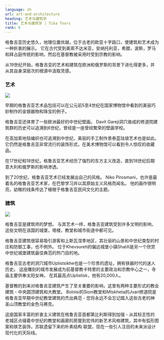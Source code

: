 ```yaml
---
language: zh
url: art-and-architecture
heading: 艺术与建筑学
title: 艺术与建筑学 | Tika Tours
rank: 6
---
```

<div class="row content-row"><!-- 889 (1)-->
<div class="col-xs-12 col-sm-6 col-md-6"><!-- 1228 -->

格鲁吉亚历史悠久，地理位置优越，位于古老的欧亚十字路口，使建筑和艺术成为一种折衷的展示。 它在古代受到美索不达米亚，安纳托利亚，希腊，波斯，罗马和拜占庭传统的影响，然后在基督教被采用时受到宗教的影响。

</div>

<div class="col-xs-12 col-sm-6 col-md-6"><!-- 1229 -->

从19世纪开始，格鲁吉亚的艺术和建筑在欧洲和俄罗斯的背景下进化得更多，并从其自身深层次的根源中汲取灵感。

</div>

</div>

<div class="row content-row"><!-- 890 (2)-->
<div class="col-xs-12 col-sm-6 col-md-6"><!-- 1230 -->

### 艺术


![](/library/content/img9.jpg)

早期的格鲁吉亚艺术品包括可以在公元前5至4世纪在国家博物馆中看到的美丽巧妙制作的金银器物和珠宝的例子。

格鲁吉亚还体育了一些欧洲最好的中世纪壁画。 Davit Gareji洞穴凿成的修道院建筑群的历史可以追溯到6世纪，曾经是一座曾经繁荣的壁画学校。

在高加索地毯编织也可追溯到中世纪，美丽的手工制作景泰蓝珐琅艺术也是如此。 它仍然是格鲁吉亚非常流行的装饰形式，在美术博物馆可以看到令人惊叹的收藏品。

在17世纪和18世纪，格鲁吉亚艺术经历了强烈的东方主义改造，直到18世纪后期意大利和俄罗斯的影响渗透。

到了20世纪，格鲁吉亚艺术已经发展出自己的风格。 Niko Pirosmani，也许是最着名的格鲁吉亚艺术家，在巴黎学习并以其原始主义风格而闻名。 他的画作很明亮，幼稚的线条传达了植根于格鲁吉亚民间文化的主题。

</div>

<div class="col-xs-12 col-sm-6 col-md-6"><!-- 1231 -->

### 建筑


![](/library/content/img10.jpg)

格鲁吉亚是建筑师的梦想。 与其艺术一样，格鲁吉亚建筑受到许多文明的影响，这些文明在该国的城堡，塔楼，教堂和城市街道中都可见。

格鲁吉亚建筑很容易吸引游客和上斯瓦涅季地区，其壮丽的山景和中世纪类型的村庄和防御工事，也不例外。 位于Khevsureti的偏远城堡小镇Shatili是另一个欣赏中世纪城堡建筑最佳典范的热门目的地。

格鲁吉亚古老的洞穴城市Uplistsikhe也是一个珍贵的遗址，拥有铁器时代的迷人历史。 这座雕刻的城市发展成为前基督教卡特里的主要政治和宗教中心之一，寺庙主要供奉太阳女神。
在其最高点Uplistisk，他有20,000人。

基督教的到来对格鲁吉亚建筑产生了至关重要的影响，这里有两种主要形式的教会建筑 \- 中央圆顶建筑和大教堂。 Bolnisi的Sioni教堂和Mtskheta的Jvari修道院是格鲁吉亚早期中世纪教堂建筑的杰出典范
\- 您将永远不会忘记踏入这些古老的神圣山顶教堂的金色马赛克。

这座国家丰富的折衷主义建筑在格鲁吉亚首都第比利斯得到加强 \- 从其标志性的老城区点缀着中世纪的教堂和画廊的房屋到宏伟的新艺术风格建筑，其中有弧形图案和铁艺装饰，苏联遗留下来的朴素结构
联盟，现在一些引人注目的未来派设计现代化的天际线。

</div>

</div>
